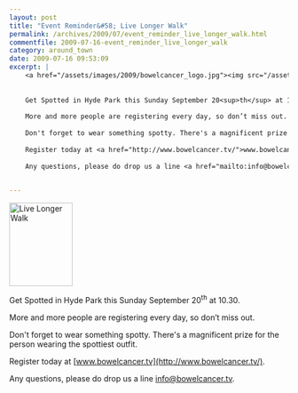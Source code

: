 ```yaml
---
layout: post
title: "Event Reminder&#58; Live Longer Walk"
permalink: /archives/2009/07/event_reminder_live_longer_walk.html
commentfile: 2009-07-16-event_reminder_live_longer_walk
category: around_town
date: 2009-07-16 09:53:09
excerpt: |
    <a href="/assets/images/2009/bowelcancer_logo.jpg"><img src="/assets/images/2009/bowelcancer_logo-thumb.jpg" width="114" height="150" alt="Live Longer Walk" class="right" /></a>
    
    
    Get Spotted in Hyde Park this Sunday September 20<sup>th</sup> at 10.30.
    
    More and more people are registering every day, so don’t miss out.
    
    Don't forget to wear something spotty. There's a magnificent prize for the person wearing the spottiest outfit.
    
    Register today at <a href="http://www.bowelcancer.tv/">www.bowelcancer.tv</a>
    
    Any questions, please do drop us a line <a href="mailto:info@bowelcancer.tv">info@bowelcancer.tv</a>
    

---
```


<a href="/assets/images/2009/bowelcancer_logo.jpg"><img src="/assets/images/2009/bowelcancer_logo-thumb.jpg" width="114" height="150" alt="Live Longer Walk" class="right" /></a>

Get Spotted in Hyde Park this Sunday September 20<sup>th</sup> at 10.30.

More and more people are registering every day, so don’t miss out.

Don't forget to wear something spotty. There's a magnificent prize for the person wearing the spottiest outfit.

Register today at [www.bowelcancer.tv](http://www.bowelcancer.tv/).

Any questions, please do drop us a line <info@bowelcancer.tv>.
